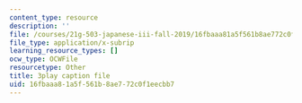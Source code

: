 ```yaml
---
content_type: resource
description: ''
file: /courses/21g-503-japanese-iii-fall-2019/16fbaaa81a5f561b8ae772c0f1eecbb7_aDAsbWBTlvI.vtt
file_type: application/x-subrip
learning_resource_types: []
ocw_type: OCWFile
resourcetype: Other
title: 3play caption file
uid: 16fbaaa8-1a5f-561b-8ae7-72c0f1eecbb7
---
```

